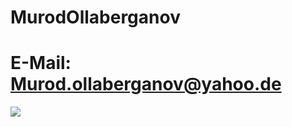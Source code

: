 # MurodOllaberganov

# E-Mail: Murod.ollaberganov@yahoo.de

![](https://img.shields.io/badge/<JavaScript>-<Javascript>-informational?style=flat&logo=<LOGO_NAME>&logoColor=white&color=2bbc8a)
